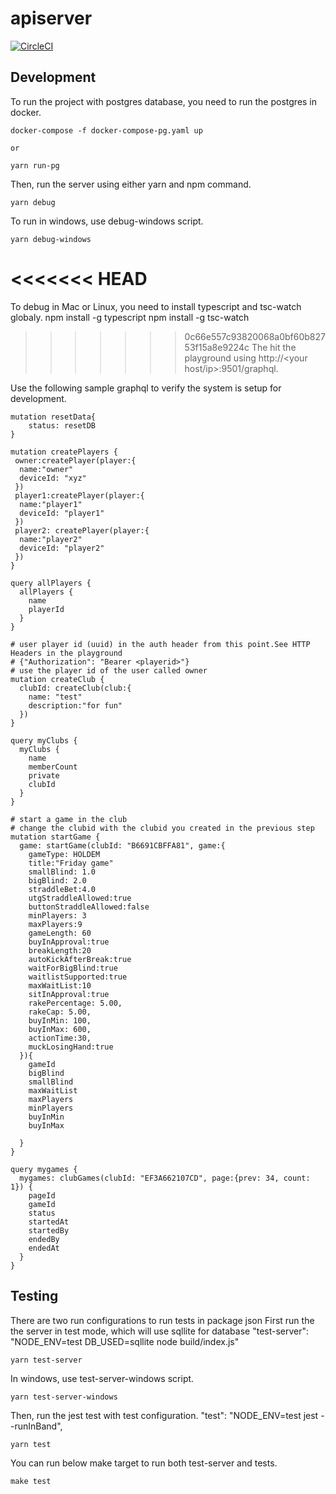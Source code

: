 # apiserver

[![CircleCI](https://circleci.com/gh/New-Voyager/apiserver.svg?style=svg&circle-token=332b6c164df3a333a6d6e14282ca317d0c52abe5)](https://app.circleci.com/pipelines/github/New-Voyager/apiserver)

## Development
To run the project with postgres database, you need to run the postgres in docker.
```
docker-compose -f docker-compose-pg.yaml up

or

yarn run-pg
```

Then, run the server using either yarn and npm command.
```
yarn debug
```
To run in windows, use debug-windows script.
```
yarn debug-windows 
```

<<<<<<< HEAD
=======
To debug in Mac or Linux, you need to install typescript and tsc-watch globaly.
npm install -g typescript
npm install -g tsc-watch


>>>>>>> 0c66e557c93820068a0bf60b82753f15a8e9224c
The hit the playground using http://<your host/ip>:9501/graphql.

Use the following sample graphql to verify the system is setup for development.
```
mutation resetData{
	status: resetDB  
}

mutation createPlayers {
 owner:createPlayer(player:{
  name:"owner"
  deviceId: "xyz"
 })
 player1:createPlayer(player:{
  name:"player1"
  deviceId: "player1"
 })
 player2: createPlayer(player:{
  name:"player2"
  deviceId: "player2"
 })
}

query allPlayers {
  allPlayers {
    name
    playerId
  }
}

# user player id (uuid) in the auth header from this point.See HTTP Headers in the playground
# {"Authorization": "Bearer <playerid>"}
# use the player id of the user called owner
mutation createClub {
  clubId: createClub(club:{
    name: "test"
    description:"for fun"
  })
}

query myClubs {
  myClubs {
    name
    memberCount
    private
    clubId
  }
}

# start a game in the club
# change the clubid with the clubid you created in the previous step
mutation startGame {
  game: startGame(clubId: "B6691CBFFA81", game:{
    gameType: HOLDEM
    title:"Friday game"
    smallBlind: 1.0
    bigBlind: 2.0
    straddleBet:4.0
    utgStraddleAllowed:true
    buttonStraddleAllowed:false
    minPlayers: 3
    maxPlayers:9
    gameLength: 60
    buyInApproval:true
    breakLength:20
    autoKickAfterBreak:true
    waitForBigBlind:true
    waitlistSupported:true
    maxWaitList:10
    sitInApproval:true
    rakePercentage: 5.00,
    rakeCap: 5.00,
    buyInMin: 100,
    buyInMax: 600,
    actionTime:30,
    muckLosingHand:true
  }){
    gameId
    bigBlind
    smallBlind
    maxWaitList
    maxPlayers
    minPlayers
    buyInMin
    buyInMax
    
  }
}

query mygames {
  mygames: clubGames(clubId: "EF3A662107CD", page:{prev: 34, count: 1}) {
    pageId
    gameId
    status
    startedAt
    startedBy
    endedBy
    endedAt
  }
}
```

## Testing
There are two run configurations to run tests in package json
First run the the server in test mode, which will use sqllite for database
  "test-server": "NODE_ENV=test DB_USED=sqllite node build/index.js"
```
yarn test-server
```

In windows, use test-server-windows script.
```
yarn test-server-windows
```

Then, run the jest test with test configuration. 
    "test": "NODE_ENV=test jest --runInBand",
```
yarn test
```

You can run below make target to run both test-server and tests.
```
make test
```
